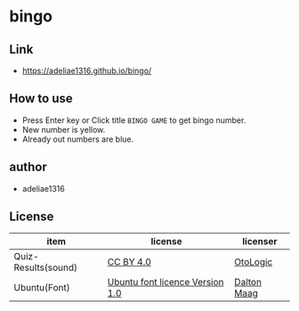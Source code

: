 # bingo

## Link
- https://adeliae1316.github.io/bingo/

## How to use
- Press Enter key or Click title `BINGO GAME` to get bingo number.
- New number is yellow.
- Already out numbers are blue.

## author
- adeliae1316

## License
|item|license|licenser|
|---|---|---|
|Quiz-Results(sound)|[CC BY 4.0](https://creativecommons.org/licenses/by/4.0/)|[OtoLogic](https://otologic.jp)|
|Ubuntu(Font)|[Ubuntu font licence Version 1.0](https://ubuntu.com/legal/font-licence)|[Dalton Maag](https://www.daltonmaag.com/)|
